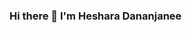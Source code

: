 ### Hi there 👋 I'm Heshara Dananjanee

<!--
**heshara2000/heshara2000** is a ✨ _special_ ✨ repository because its `README.md` (this file) appears on your GitHub profile.

Here are some ideas to get you started:

- 🔭 I’m currently learning React and React Native for Development
- 🌱 I’m currently learning Machine Learning, React Native, and programming.
- 🤔 I’m looking for help with ...
- 💬 Ask me about ...
- 📫 How to reach me: hesharadananjanee@gmail.com      
- 😄 Pronouns: ...
- ⚡ Fun fact: ...
-->

